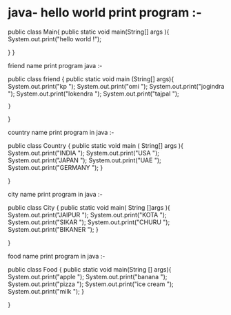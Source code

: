 # java-  hello world print program :-

public class Main{
     public static void main(String[] args ){
        System.out.print("hello world !");

  }
}

friend name print program java :-

public class friend {
    public static void main (String[] args){
        System.out.print("kp ");
        System.out.print("omi ");
        System.out.print("jogindra ");
        System.out.print("lokendra ");
        System.out.print("tajpal ");

    }
}

country name print program in java :-

public class Country {
    public static void main ( String[] args ){
        System.out.print("INDIA  ");
        System.out.print("USA ");
        System.out.print("JAPAN ");
        System.out.print("UAE ");
        System.out.print("GERMANY ");
    }
    
}

city name print program in java :-

public class City {
    public static void main( String []args ){
        System.out.print("JAIPUR ");
        System.out.print("KOTA ");
        System.out.print("SIKAR ");
        System.out.print("CHURU ");
        System.out.print("BIKANER ");
    }

    
}


food name print program in java :-

public class Food {
    public static void main(String [] args){
        System.out.print("apple ");
        System.out.print("banana ");
        System.out.print("pizza ");
        System.out.print("ice cream ");
        System.out.print("milk ");
    }
    
}
